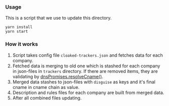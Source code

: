 ### Usage

This is a script that we use to update this directory.

```
yarn install
yarn start
```

### How it works

1. Script takes config file `cloaked-trackers.json` and fetches data for each company.
2. Fetched data is merging to old one which is stashed for each company in json-files in `trackers` directory. If there are removed items, they are validating by [dnsPromises.resolveCname()](https://nodejs.org/api/dns.html#dns_dnspromises_resolvecname_hostname).
3. Merged data stashes to json-files with `disguise` as keys and it's final cname in cname chain as value.
4. Description and rules files for each company are built from merged data.
5. After all combined files updating.